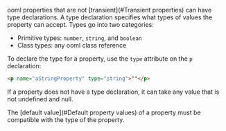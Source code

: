 ooml properties that are not [transient](#Transient properties) can have type declarations. A type declaration specifies what types of values the property can accept. Types go into two categories:

- Primitive types: `number`, `string`, and `boolean`
- Class types: any ooml class reference

To declare the type for a property, use the `type` attribute on the `p` declaration:

```html
<p name="aStringProperty" type="string">""</p>
```

If a property does not have a type declaration, it can take any value that is not undefined and null.

The [default value](#Default property values) of a property must be compatible with the type of the property.

